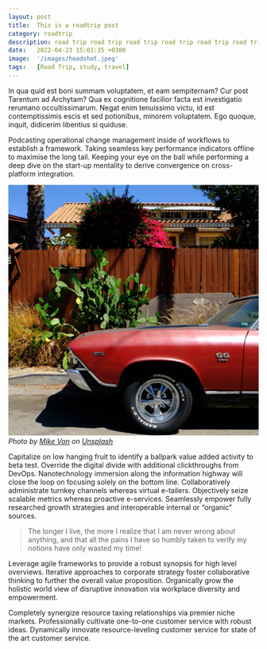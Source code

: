 ```yaml
---
layout: post
title:  This is a roadtrip post
category: roadtrip 
description: road trip road trip road trip road trip road trip road trip road trip road trip road trip road trip road trip road trip road trip road trip road trip road trip road trip road trip road trip road trip road trip road trip road trip 
date:   2022-04-23 15:01:35 +0300
image:  '/images/headshot.jpeg'
tags:   [Road Trip, study, travel]
---
```


In qua quid est boni summam voluptatem, et eam sempiternam? Cur post Tarentum ad Archytam? Qua ex cognitione facilior facta est investigatio rerumano occultissimarum. Negat enim tenuissimo victu, id est contemptissimis escis et sed potionibus, minorem voluptatem. Ego quoque, inquit, didicerim libentius si quiduse.

Podcasting operational change management inside of workflows to establish a framework. Taking seamless key performance indicators offline to maximise the long tail. Keeping your eye on the ball while performing a deep dive on the start-up mentality to derive convergence on cross-platform integration.

<div class="gallery-box">
  <div class="gallery">
    <img src="/images/15-1.jpg" loading="lazy" alt="Car">
  </div>
  <em>Photo by <a href="https://unsplash.com/photos/KRslOy4df2o" target="_blank">Mike Von</a> on <a href="https://unsplash.com/" target="_blank">Unsplash</a></em>
</div>

Capitalize on low hanging fruit to identify a ballpark value added activity to beta test. Override the digital divide with additional clickthroughs from DevOps. Nanotechnology immersion along the information highway will close the loop on focusing solely on the bottom line. Collaboratively administrate turnkey channels whereas virtual e-tailers. Objectively seize scalable metrics whereas proactive e-services. Seamlessly empower fully researched growth strategies and interoperable internal or “organic” sources.

> The longer I live, the more I realize that I am never wrong about anything, and that all the pains I have so humbly taken to verify my notions have only wasted my time!

Leverage agile frameworks to provide a robust synopsis for high level overviews. Iterative approaches to corporate strategy foster collaborative thinking to further the overall value proposition. Organically grow the holistic world view of disruptive innovation via workplace diversity and empowerment.

Completely synergize resource taxing relationships via premier niche markets. Professionally cultivate one-to-one customer service with robust ideas. Dynamically innovate resource-leveling customer service for state of the art customer service.